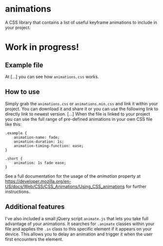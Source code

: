 # animations
A CSS library that contains a list of useful keyframe animations to include in your project.

# Work in progress!

## Example file
At [...] you can see how `animations.css` works.

## How to use
Simply grab the `animations.css` or `animations.min.css` and link it within your project. You can download it and share it or you can use the following link to directly link to newest version. [...]
When the file is linked to your project you can use the full range of pre-defined animations in your own CSS file like this:

    .example {
        animation-name: fade;
        animation-duration: 1s;
        animation-timing-function: ease;
    }
    
    .short {
        animation: 1s fade ease;
    }
    
See a full documentation for the usage of the *animation* property at https://developer.mozilla.org/en-US/docs/Web/CSS/CSS_Animations/Using_CSS_animations for further instructions.

## Additional features
I've also included a small jQuery script `animate.js` that lets you take full advantage of your animations. It searches for `.animate` classes within your file and applies the `.in` class to this specific element if it appears on your device. This allows you to delay an animation and trigger it when the user first encounters the element. 